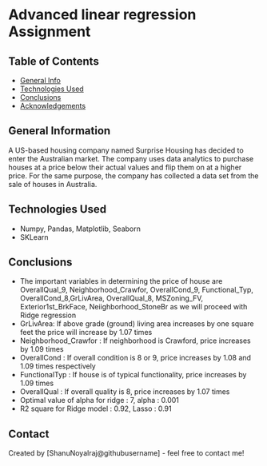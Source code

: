 # Advanced linear regression Assignment
> 


## Table of Contents
* [General Info](#general-information)
* [Technologies Used](#technologies-used)
* [Conclusions](#conclusions)
* [Acknowledgements](#acknowledgements)

<!-- You can include any other section that is pertinent to your problem -->

## General Information

A US-based housing company named Surprise Housing has decided to enter the Australian market. 
The company uses data analytics to purchase houses at a price below their actual values and flip them on at a higher price. 
For the same purpose, the company has collected a data set from the sale of houses in Australia.

<!-- You don't have to answer all the questions - just the ones relevant to your project. -->
## Technologies Used
- Numpy, Pandas, Matplotlib, Seaborn
- SKLearn

## Conclusions
- The important variables in determining the price of house are OverallQual_9, Neighborhood_Crawfor, OverallCond_9, Functional_Typ, OverallCond_8,GrLivArea,  OverallQual_8, MSZoning_FV, Exterior1st_BrkFace, Neiighborhood_StoneBr 
  as we will proceed with Ridge regression
- GrLivArea: If above grade (ground) living area increases by one square feet the price will increase by 1.07 times
- Neighborhood_Crawfor : If neighborhood is Crawford, price increases by 1.09 times
- OverallCond : If overall condition is 8 or 9, price increases by 1.08 and 1.09 times respectively
- FunctionalTyp : If house is of typical functionality, price increases by 1.09 times
- OverallQual : If overall quality is 8, price increases by 1.07 times
- Optimal value of alpha for ridge : 7, alpha : 0.001
- R2 square for Ridge model : 0.92, Lasso : 0.91


<!-- You don't have to answer all the questions - just the ones relevant to your project. -->




<!-- As the libraries versions keep on changing, it is recommended to mention the version of library used in this project -->


## Contact
Created by [ShanuNoyalraj@githubusername] - feel free to contact me!


<!-- Optional -->
<!-- ## License -->
<!-- This project is open source and available under the [... License](). -->

<!-- You don't have to include all sections - just the one's relevant to your project -->
